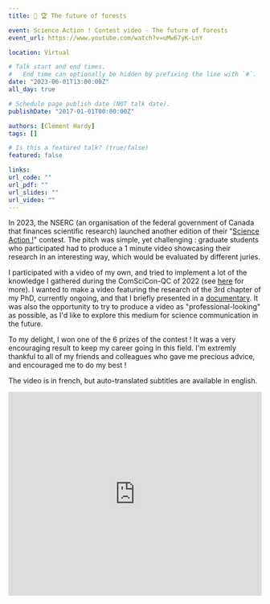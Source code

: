 ```yaml
---
title: 🎥 🏆 The future of forests

event: Science Action ! Contest video - The future of forests
event_url: https://www.youtube.com/watch?v=uMw67yK-LnY

location: Virtual

# Talk start and end times.
#   End time can optionally be hidden by prefixing the line with `#`.
date: "2023-06-01T13:00:00Z"
all_day: true

# Schedule page publish date (NOT talk date).
publishDate: "2017-01-01T00:00:00Z"

authors: [Clément Hardy]
tags: []

# Is this a featured talk? (true/false)
featured: false

links:
url_code: ""
url_pdf: ""
url_slides: ""
url_video: ""
---
```


In 2023, the NSERC (an organisation of the federal government of Canada that finances scientific research) launched another edition of their "[Science Action !](https://www.nserc-crsng.gc.ca/ScienceAction/)" contest. The pitch was simple, yet challenging : graduate students who participated had to produce a 1 minute video showcasing their research in an interesting way, which would be evaluated by different juries.

I participated with a video of my own, and tried to implement a lot of the knowledge I gathered during the ComSciCon-QC of 2022 (see [here](../comscicon-qc-2022-is-intensive-forestry-a-catastrophy-or-an-opportunity-french) for more). I wanted to make a video featuring the research of the 3rd chapter of my PhD, currently ongoing, and that I briefly presented in a [documentary](../documentary-la-bataille-pour-la-foret). It was also the opportunity to try to produce a video as "professional-looking" as possible, as I'd like to explore this medium for science communication in the future.

To my delight, I won one of the 6 prizes of the contest ! It was a very encouraging result to keep my career going in this field. I'm extremly thankful to all of my friends and colleagues who gave me precious advice, and encouraged me to do my best !

The video is in french, but auto-translated subtitles are available in english.

<iframe width="100%" height="405" src="https://www.youtube.com/embed/uMw67yK-LnY" title="YouTube video player" frameborder="0" allow="accelerometer; autoplay; clipboard-write; encrypted-media; gyroscope; picture-in-picture; web-share" allowfullscreen></iframe>